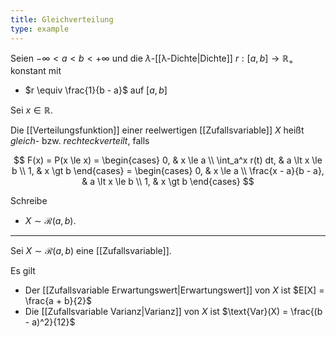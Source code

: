 ```yaml
---
title: Gleichverteilung
type: example
---
```


Seien $-\infty \lt a \lt b \lt +\infty$ und die $\lambda$-[[λ-Dichte|Dichte]] $r : [a, b] \to \mathbb{R}_+$ konstant mit
- $r \equiv \frac{1}{b - a}$ auf $[a, b]$

Sei $x \in \mathbb{R}$.

Die [[Verteilungsfunktion]] einer reelwertigen [[Zufallsvariable]] $X$ heißt *gleich-* bzw. *rechteckverteilt*, falls

$$
	F(x) = P(x \le x) = \begin{cases}
		0, & x \le a \\
		\int_a^x r(t) dt, & a \lt x \le b \\
		1, & x \gt b
	\end{cases} = \begin{cases}
		0, & x \le a \\
		\frac{x - a}{b - a}, & a \lt x \le b \\
		1, & x \gt b
	\end{cases}
$$

Schreibe
- $X \sim \mathcal{R}(a, b)$.

---

Sei $X \sim \mathcal{R}(a, b)$ eine [[Zufallsvariable]].

Es gilt
- Der [[Zufallsvariable Erwartungswert|Erwartungswert]] von $X$ ist $E[X] = \frac{a + b}{2}$
- Die [[Zufallsvariable Varianz|Varianz]] von $X$ ist $\text{Var}(X) = \frac{(b - a)^2}{12}$